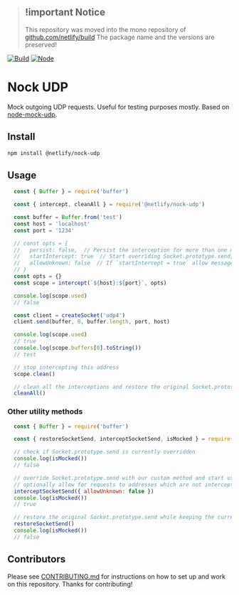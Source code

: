 > ## !important Notice
>
> This repository was moved into the mono repository of [github.com/netlify/build](https://github.com/netlify/build) The
> package name and the versions are preserved!


[![Build](https://github.com/netlify/nock-udp/workflows/Build/badge.svg)](https://github.com/netlify/nock-udp/actions)
[![Node](https://img.shields.io/node/v/@netlify/nock-udp.svg?logo=node.js)](https://www.npmjs.com/package/@netlify/nock-udp)

# Nock UDP

Mock outgoing UDP requests. Useful for testing purposes mostly. Based on [node-mock-udp](https://github.com/mattrobenolt/node-mock-udp).

## Install

```bash
npm install @netlify/nock-udp
```

## Usage

```js
  const { Buffer } = require('buffer')

  const { intercept, cleanAll } = require('@netlify/nock-udp')

  const buffer = Buffer.from('test')
  const host = 'localhost'
  const port = '1234'

  // const opts = {
  //   persist: false,  // Persist the interception for more than one message, defaults to false
  //   startIntercept: true  // Start overriding Socket.prototype.send, defaults to true
  //   allowUnknown: false  // If `startIntercept = true` allow messages to addresses which aren't intercepted, defaults to false
  // }
  const opts = {}
  const scope = intercept(`${host}:${port}`, opts)

  console.log(scope.used)
  // false

  const client = createSocket('udp4')
  client.send(buffer, 0, buffer.length, port, host)

  console.log(scope.used)
  // true
  console.log(scope.buffers[0].toString())
  // test

  // stop intercepting this address
  scope.clean()

  // clean all the interceptions and restore the original Socket.prototype.send
  cleanAll()
```

### Other utility methods

```js
  const { Buffer } = require('buffer')

  const { restoreSocketSend, interceptSocketSend, isMocked } = require('@netlify/nock-udp')

  // check if Socket.prototype.send is currently overridden
  console.log(isMocked())
  // false

  // override Socket.prototype.send with our custom method and start using the interceptors (used by `intercept` if `startIntercept = true`)
  // optionally allow for requests to addresses which are not intercepted
  interceptSocketSend({ allowUnknown: false })
  console.log(isMocked())
  // true

  // restore the original Socket.prototype.send while keeping the current interceptors state
  restoreSocketSend()
  console.log(isMocked())
  // false
```

## Contributors

Please see [CONTRIBUTING.md](./CONTRIBUTING.md) for instructions on how to set up and work on this repository. Thanks
for contributing!
